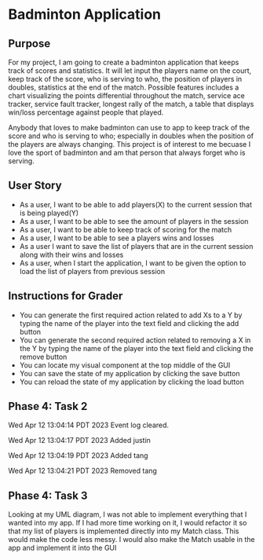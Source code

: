 # Badminton Application 

## Purpose
For my project, I am going to create a badminton application that keeps track of scores and statistics. 
It will let input the players name on the court, keep track of the score,
who is serving to who, the position of players in doubles, statistics at the end of the match. 
Possible features includes a chart visualizing the points differential throughout the match,
service ace tracker, service fault tracker, longest rally of the match, a table that displays win/loss percentage 
against people that played. 

Anybody that loves to make badminton can use to app to keep track of the score and who is serving to who; especially 
in doubles when the position of the players are always changing. This project is of interest to me becuase 
I love the sport of badminton and am that person that always forget who is serving. 
## User Story
- As a user, I want to be able to add players(X) to the current session that is being played(Y)
- As a user, I want to be able to see the amount of players in the session
- As a user, I want to be able to keep track of scoring for the match
- As a user, I want to be able to see a players wins and losses
- As a user I want to save the list of players that are in the current session 
  along with their wins and losses
- As a user, when I start the application, I want to be given the option to load the list of players 
  from previous session

## Instructions for Grader
- You can generate the first required action related to add Xs to a Y by typing the name of the player into the text field and clicking the add button 
- You can generate the second required action related to removing a X in the Y by typing the name of the player into the text field and clicking the remove button
- You can locate my visual component at the top middle of the GUI
- You can save the state of my application by clicking the save button
- You can reload the state of my application by clicking the load button

## Phase 4: Task 2
Wed Apr 12 13:04:14 PDT 2023
Event log cleared.

Wed Apr 12 13:04:17 PDT 2023
Added justin

Wed Apr 12 13:04:19 PDT 2023
Added tang

Wed Apr 12 13:04:21 PDT 2023
Removed tang

## Phase 4: Task 3
Looking at my UML diagram, I was not able to implement everything that I wanted
into my app. If I had more time working on it, I would refactor it so that
my list of players is implemented directly into my Match class. This would
make the code less messy. I would also 
make the Match usable in the app and implement it into the GUI


